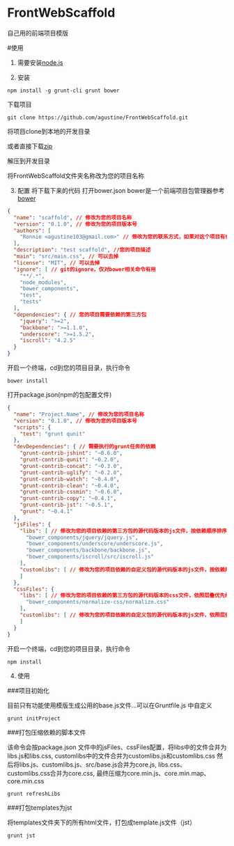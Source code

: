 FrontWebScaffold
================

自己用的前端项目模版

#使用

1. 需要安装[node.js](http://nodejs.org/)

2. 安装

~~~
npm install -g grunt-cli grunt bower
~~~

下载项目

~~~
git clone https://github.com/agustine/FrontWebScaffold.git
~~~

将项目clone到本地的开发目录

或者直接下载[zip](https://github.com/agustine/FrontWebScaffold/archive/master.zip)

解压到开发目录

将FrontWebScaffold文件夹名称改为您的项目名称

3. 配置
将下载下来的代码
打开bower.json  bower是一个前端项目包管理器参考[bower](http://bower.io/)


~~~json
{
  "name": "scaffold", // 修改为您的项目名称
  "version": "0.1.0", // 修改为您的项目版本号
  "authors": [
    "Ronnie <agustine103@gmail.com>" // 修改为您的联系方式，如果对这个项目有任何问题可以用这个邮箱联系我
  ],
  "description": "test scaffold", //您的项目描述
  "main": "src/main.css", // 可以去掉
  "license": "MIT", // 可以去掉
  "ignore": [ // git的ignore，仅对bower相关命令有用
    "**/.*",
    "node_modules",
    "bower_components",
    "test",
    "tests"
  ],
  "dependencies": { // 您的项目需要依赖的第三方包
    "jquery": ">=2",
    "backbone": ">=1.1.0",
    "underscore": ">=1.5.2",
    "iscroll": "4.2.5"
  }
}
~~~

开启一个终端，cd到您的项目目录，执行命令

~~~
bower install
~~~

打开package.json(npm的包配置文件)

~~~json
{
  "name": "Project.Name", // 修改为您的项目名称
  "version": "0.1.0", // 修改为您的项目版本号
  "scripts": {
    "test": "grunt qunit"
  },
  "devDependencies": { // 需要执行的grunt任务的依赖
    "grunt-contrib-jshint": "~0.6.0",
    "grunt-contrib-qunit": "~0.2.0",
    "grunt-contrib-concat": "~0.3.0",
    "grunt-contrib-uglify": "~0.2.0",
    "grunt-contrib-watch": "~0.4.0",
    "grunt-contrib-clean": "~0.4.0",
    "grunt-contrib-cssmin": "~0.6.0",
    "grunt-contrib-copy": "~0.4.1",
    "grunt-contrib-jst": "~0.5.1",
    "grunt": "~0.4.1"
  },
  "jsFiles": {
    "libs": [ // 修改为您的项目依赖的第三方包的源代码版本的js文件，按依赖顺序排序，以便依次合并文件压缩
      "bower_components/jquery/jquery.js",
      "bower_components/underscore/underscore.js",
      "bower_components/backbone/backbone.js",
      "bower_components/iscroll/src/iscroll.js"
    ],
    "customlibs": [ // 修改为您的项目依赖的自定义包的源代码版本的js文件，按依赖顺序排序，以便依次合并文件压缩
    ]
  },
  "cssFiles": {
    "libs": [ // 修改为您的项目依赖的第三方包的源代码版本的css文件，依照层叠优先级排序（您懂的...），以便依次合并文件压缩
      "bower_components/normalize-css/normalize.css"
    ],
    "customlibs": [ // 修改为您的项目依赖的自定义包的源代码版本的js文件，依照层叠优先级排序（您懂的...），以便依次合并文件压缩
    ]
  }
}
~~~

开启一个终端，cd到您的项目目录，执行命令

~~~
npm install
~~~

4. 使用

###项目初始化

目前只有功能使用模版生成公用的base.js文件...可以在Gruntfile.js 中自定义
~~~
grunt initProject
~~~

###打包压缩依赖的脚本文件

该命令会按package.json 文件中的jsFiles、cssFiles配置，将libs中的文件合并为libs.js和libs.css, customlibs中的文件合并为customlibs.js和customlibs.css
然后将libs.js、customlibs.js、src/base.js合并为core.js, libs.css、customlibs.css合并为core.css, 最终压缩为core.min.js、core.min.map、core.min.css
~~~
grunt refreshLibs
~~~

###打包templates为jst

将templates文件夹下的所有html文件，打包成template.js文件（jst）
~~~
grunt jst
~~~

